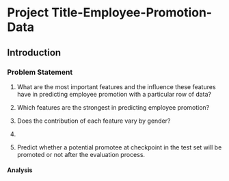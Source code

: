 # Project Title-Employee-Promotion-Data

## Introduction

### Problem Statement
1. What are the most important features and the influence these features have in predicting employee promotion with a particular row of data?

2. Which features are the strongest in predicting employee promotion?

3. Does the contribution of each feature vary by gender?
4. 
5. Predict whether a potential promotee at checkpoint in the test set will be promoted or not after the evaluation process.

#### Analysis
